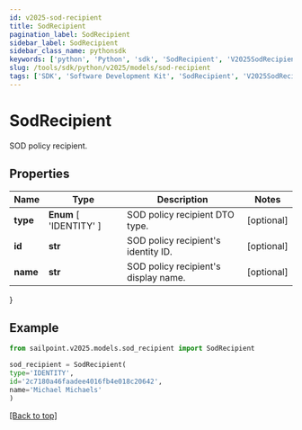 ```yaml
---
id: v2025-sod-recipient
title: SodRecipient
pagination_label: SodRecipient
sidebar_label: SodRecipient
sidebar_class_name: pythonsdk
keywords: ['python', 'Python', 'sdk', 'SodRecipient', 'V2025SodRecipient'] 
slug: /tools/sdk/python/v2025/models/sod-recipient
tags: ['SDK', 'Software Development Kit', 'SodRecipient', 'V2025SodRecipient']
---
```


# SodRecipient

SOD policy recipient.

## Properties

Name | Type | Description | Notes
------------ | ------------- | ------------- | -------------
**type** |  **Enum** [  'IDENTITY' ] | SOD policy recipient DTO type. | [optional] 
**id** | **str** | SOD policy recipient's identity ID. | [optional] 
**name** | **str** | SOD policy recipient's display name. | [optional] 
}

## Example

```python
from sailpoint.v2025.models.sod_recipient import SodRecipient

sod_recipient = SodRecipient(
type='IDENTITY',
id='2c7180a46faadee4016fb4e018c20642',
name='Michael Michaels'
)

```
[[Back to top]](#) 

